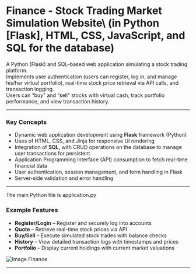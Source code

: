 # Finance - Stock Trading Market Simulation Website\ (in Python [Flask], HTML, CSS, JavaScript, and SQL for the database)

A Python (Flask) and SQL-based web application simulating a stock trading platform.  
Implements user authentication (users can register, log in, and manage his/her virtual portfolio), real-time stock price retrieval via API calls, and transaction logging.  
Users can “buy” and “sell” stocks with virtual cash, track portfolio performance, and view transaction history.


---

### **Key Concepts**
- Dynamic web application development using **Flask** framework  (Python)
- Uses of HTML, CSS, and Jinja for responsive UI rendering
- Integration of **SQL**, with CRUD operations on the database to manage user transactions for persistent
- Application Programming Interface (API) consumption to fetch real-time financial data  
- User authentication, session management, and form handling in Flask  
- Server-side validation and error handling


---
The main Python file is application.py

### **Example Features**
- **Register/Login** – Register and securely log into accounts  
- **Quote** – Retrieve real-time stock prices via API  
- **Buy/Sell** – Execute simulated stock trades with balance checks  
- **History** – View detailed transaction logs with timestamps and prices
- **Portfolio** – Display current holdings with current market valuations  

![Image Finance](/images/Finance%20–%209.1./cs50%20finance_2024.png)


---

